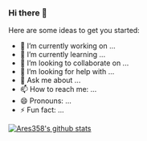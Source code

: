 ### Hi there 👋


Here are some ideas to get you started:

- 🔭 I’m currently working on ...
- 🌱 I’m currently learning ...
- 👯 I’m looking to collaborate on ...
- 🤔 I’m looking for help with ...
- 💬 Ask me about ...
- 📫 How to reach me: ...
- 😄 Pronouns: ...
- ⚡ Fun fact: ...

[![Ares358's github stats](https://github-readme-stats.vercel.app/api?username=Ares358&count_private=true&show_icons=true&theme=radical)](https://github.com/anuraghazra/github-readme-stats)
